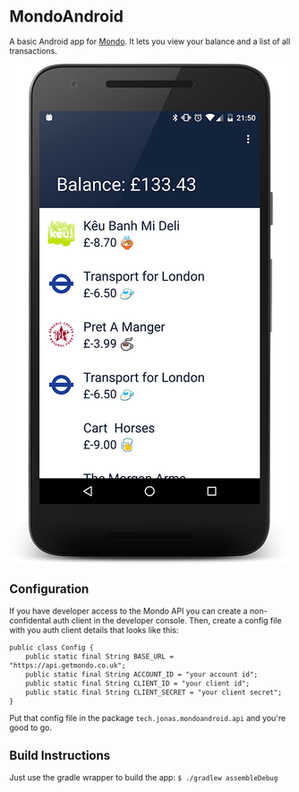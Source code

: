 # MondoAndroid

A basic Android app for [Mondo](https://getmondo.co.uk/). It lets you view your balance and a list of all transactions.

![A screenshot](./screenshot.png?raw=true)

## Configuration
If you have developer access to the Mondo API you can create a non-confidental auth client in the developer console.
Then, create a config file with you auth client details that looks like this:
```
public class Config {
    public static final String BASE_URL = "https://api.getmondo.co.uk";
    public static final String ACCOUNT_ID = "your account id";
    public static final String CLIENT_ID = "your client id";
    public static final String CLIENT_SECRET = "your client secret";
}
```
Put that config file in the package `tech.jonas.mondoandroid.api` and you're good to go.

## Build Instructions
Just use the gradle wrapper to build the app: `$ ./gradlew assembleDebug`
